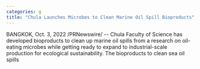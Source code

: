 ```yaml
---
categories: g
title: "Chula Launches Microbes to Clean Marine Oil Spill Bioproducts"
---
```

BANGKOK, Oct. 3, 2022 /PRNewswire/ -- Chula Faculty of Science has developed bioproducts to clean up marine oil spills from a research on oil-eating microbes while getting ready to expand to industrial-scale production for ecological sustainability.         The bioproducts to clean sea oil spills   